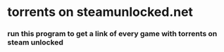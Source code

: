 # torrents on steamunlocked.net <br>
### run this program to get a link of every game with torrents on steam unlocked <br>
